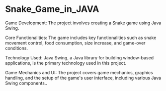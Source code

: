 # Snake_Game_in_JAVA
Game Development: The project involves creating a Snake game using Java Swing.

Core Functionalities: The game includes key functionalities such as snake movement control, food consumption, size increase, and game-over conditions.

Technology Used: Java Swing, a Java library for building window-based applications, is the primary technology used in this project.

Game Mechanics and UI: The project covers game mechanics, graphics handling, and the setup of the game's user interface, including various Java Swing components..
